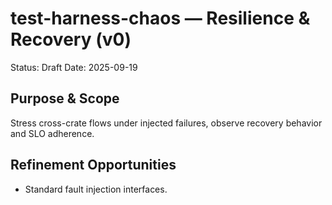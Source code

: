 # test-harness-chaos — Resilience & Recovery (v0)

Status: Draft
Date: 2025-09-19

## Purpose & Scope

Stress cross-crate flows under injected failures, observe recovery behavior and SLO adherence.

## Refinement Opportunities
- Standard fault injection interfaces.
